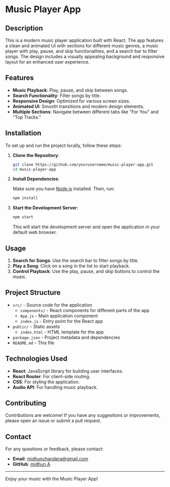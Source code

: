 # Music Player App

## Description

This is a modern music player application built with React. The app features a clean and animated UI with sections for different music genres, a music player with play, pause, and skip functionalities, and a search bar to filter songs. The design includes a visually appealing background and responsive layout for an enhanced user experience.

## Features

- **Music Playback**: Play, pause, and skip between songs.
- **Search Functionality**: Filter songs by title.
- **Responsive Design**: Optimized for various screen sizes.
- **Animated UI**: Smooth transitions and modern design elements.
- **Multiple Sections**: Navigate between different tabs like "For You" and "Top Tracks."

## Installation

To set up and run the project locally, follow these steps:

1. **Clone the Repository**:

    ```bash
    git clone https://github.com/yourusername/music-player-app.git
    cd music-player-app
    ```

2. **Install Dependencies**:

    Make sure you have [Node.js](https://nodejs.org/) installed. Then, run:

    ```bash
    npm install
    ```

3. **Start the Development Server**:

    ```bash
    npm start
    ```

    This will start the development server and open the application in your default web browser.

## Usage

1. **Search for Songs**: Use the search bar to filter songs by title.
2. **Play a Song**: Click on a song in the list to start playback.
3. **Control Playback**: Use the play, pause, and skip buttons to control the music.

## Project Structure

- `src/` - Source code for the application
  - `components/` - React components for different parts of the app
  - `App.js` - Main application component
  - `index.js` - Entry point for the React app
- `public/` - Static assets
  - `index.html` - HTML template for the app
- `package.json` - Project metadata and dependencies
- `README.md` - This file

## Technologies Used

- **React**: JavaScript library for building user interfaces.
- **React Router**: For client-side routing.
- **CSS**: For styling the application.
- **Audio API**: For handling music playback.

## Contributing

Contributions are welcome! If you have any suggestions or improvements, please open an issue or submit a pull request.



## Contact

For any questions or feedback, please contact:

- **Email**: midhunchandera@gmail.com
- **GitHub**: [midhun A](https://github.com/developer1234453)

---

Enjoy your music with the Music Player App!
